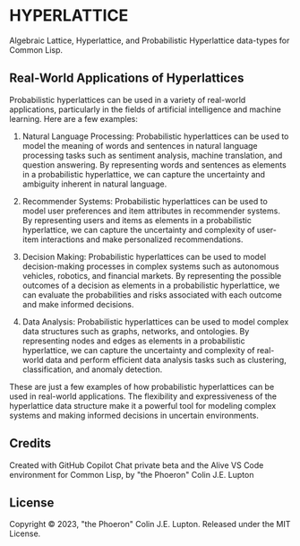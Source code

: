 # HYPERLATTICE

Algebraic Lattice, Hyperlattice, and Probabilistic Hyperlattice data-types for Common Lisp.

## Real-World Applications of Hyperlattices

Probabilistic hyperlattices can be used in a variety of real-world applications, particularly in the fields of artificial intelligence and machine learning. Here are a few examples:

1. Natural Language Processing: Probabilistic hyperlattices can be used to model the meaning of words and sentences in natural language processing tasks such as sentiment analysis, machine translation, and question answering. By representing words and sentences as elements in a probabilistic hyperlattice, we can capture the uncertainty and ambiguity inherent in natural language.

2. Recommender Systems: Probabilistic hyperlattices can be used to model user preferences and item attributes in recommender systems. By representing users and items as elements in a probabilistic hyperlattice, we can capture the uncertainty and complexity of user-item interactions and make personalized recommendations.

3. Decision Making: Probabilistic hyperlattices can be used to model decision-making processes in complex systems such as autonomous vehicles, robotics, and financial markets. By representing the possible outcomes of a decision as elements in a probabilistic hyperlattice, we can evaluate the probabilities and risks associated with each outcome and make informed decisions.

4. Data Analysis: Probabilistic hyperlattices can be used to model complex data structures such as graphs, networks, and ontologies. By representing nodes and edges as elements in a probabilistic hyperlattice, we can capture the uncertainty and complexity of real-world data and perform efficient data analysis tasks such as clustering, classification, and anomaly detection.

These are just a few examples of how probabilistic hyperlattices can be used in real-world applications. The flexibility and expressiveness of the hyperlattice data structure make it a powerful tool for modeling complex systems and making informed decisions in uncertain environments.

## Credits

Created with GitHub Copilot Chat private beta and the Alive VS Code environment for Common Lisp, by "the Phoeron" Colin J.E. Lupton

## License

Copyright &copy; 2023, "the Phoeron" Colin J.E. Lupton. Released under the MIT License.


